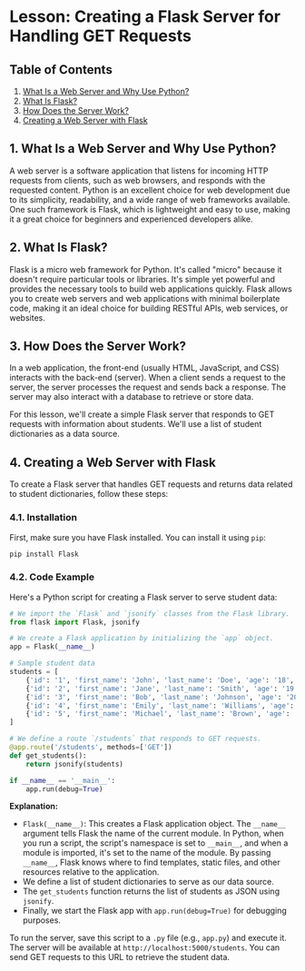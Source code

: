 # Lesson: Creating a Flask Server for Handling GET Requests

## Table of Contents

1. [What Is a Web Server and Why Use Python?](#1-what-is-a-web-server-and-why-use-python)
2. [What Is Flask?](#2-what-is-flask)
3. [How Does the Server Work?](#3-how-does-the-server-work)
4. [Creating a Web Server with Flask](#4-creating-a-web-server-with-flask)

## 1. What Is a Web Server and Why Use Python?

A web server is a software application that listens for incoming HTTP requests from clients, such as web browsers, and responds with the requested content. Python is an excellent choice for web development due to its simplicity, readability, and a wide range of web frameworks available. One such framework is Flask, which is lightweight and easy to use, making it a great choice for beginners and experienced developers alike.

## 2. What Is Flask?

Flask is a micro web framework for Python. It's called "micro" because it doesn't require particular tools or libraries. It's simple yet powerful and provides the necessary tools to build web applications quickly. Flask allows you to create web servers and web applications with minimal boilerplate code, making it an ideal choice for building RESTful APIs, web services, or websites.

## 3. How Does the Server Work?

In a web application, the front-end (usually HTML, JavaScript, and CSS) interacts with the back-end (server). When a client sends a request to the server, the server processes the request and sends back a response. The server may also interact with a database to retrieve or store data.

For this lesson, we'll create a simple Flask server that responds to GET requests with information about students. We'll use a list of student dictionaries as a data source.

## 4. Creating a Web Server with Flask

To create a Flask server that handles GET requests and returns data related to student dictionaries, follow these steps:

### 4.1. Installation

First, make sure you have Flask installed. You can install it using `pip`:

```bash
pip install Flask
```

### 4.2. Code Example

Here's a Python script for creating a Flask server to serve student data:

```python
# We import the `Flask` and `jsonify` classes from the Flask library.
from flask import Flask, jsonify

# We create a Flask application by initializing the `app` object.
app = Flask(__name__)

# Sample student data
students = [
    {'id': '1', 'first_name': 'John', 'last_name': 'Doe', 'age': '18', 'grade': 'A'},
    {'id': '2', 'first_name': 'Jane', 'last_name': 'Smith', 'age': '19', 'grade': 'B'},
    {'id': '3', 'first_name': 'Bob', 'last_name': 'Johnson', 'age': '20', 'grade': 'C'},
    {'id': '4', 'first_name': 'Emily', 'last_name': 'Williams', 'age': '18', 'grade': 'A'},
    {'id': '5', 'first_name': 'Michael', 'last_name': 'Brown', 'age': '19', 'grade': 'B'}
]

# We define a route `/students` that responds to GET requests.
@app.route('/students', methods=['GET'])
def get_students():
    return jsonify(students)

if __name__ == '__main__':
    app.run(debug=True)
```

**Explanation:**

- `Flask(__name__)`: This creates a Flask application object. The `__name__` argument tells Flask the name of the current module. In Python, when you run a script, the script's namespace is set to `__main__`, and when a module is imported, it's set to the name of the module. By passing `__name__`, Flask knows where to find templates, static files, and other resources relative to the application.
- We define a list of student dictionaries to serve as our data source.
- The `get_students` function returns the list of students as JSON using `jsonify`.
- Finally, we start the Flask app with `app.run(debug=True)` for debugging purposes.

To run the server, save this script to a `.py` file (e.g., `app.py`) and execute it. The server will be available at `http://localhost:5000/students`. You can send GET requests to this URL to retrieve the student data.
